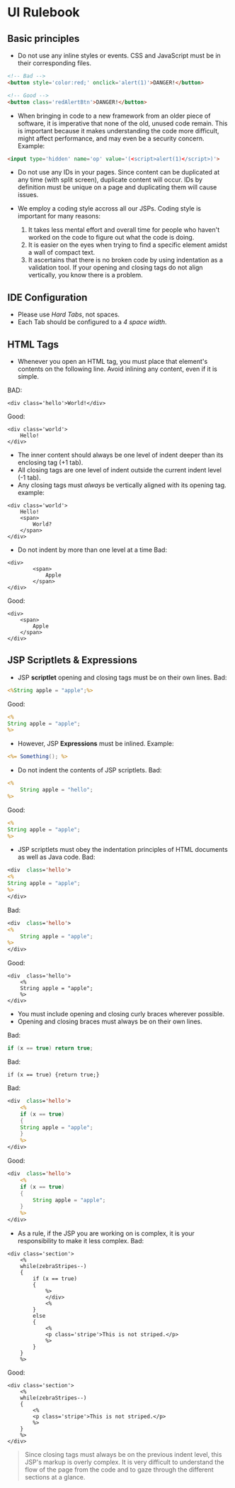 UI Rulebook
================

Basic principles
----------------

- Do not use any inline styles or events.  CSS and JavaScript must be in their corresponding files.
``` html
<!-- Bad -->
<button style='color:red;' onclick='alert(1)'>DANGER!</button>

<!-- Good -->
<button class='redAlertBtn'>DANGER!</button>
```

- When bringing in code to a new framework from an older piece of software, it is imperative that none of the old, unused code remain.  This is important because it makes understanding the code more difficult, might affect performance, and may even be a security concern.
Example:
``` html
<input type='hidden' name='op' value='(<script>alert(1)</script>)'>
```

- Do not use any IDs in your pages.  Since content can be duplicated at any time (with split screen), duplicate content will occur.  IDs by definition must be unique on a page and duplicating them will cause issues.



- We employ a coding style accross all our JSPs.  Coding style is important for many reasons:
	1. It takes less mental effort and overall time for people who haven't worked on the code to figure out what the code is doing.
	2. It is easier on the eyes when trying to find a specific element amidst a wall of compact text.
	3. It ascertains that there is no broken code by using indentation as a validation tool.  If your opening and closing tags do not align vertically, you know there is a problem.





IDE Configuration
-----------------
- Please use *Hard Tabs*, not spaces.
- Each Tab should be configured to a *4 space width*.



HTML Tags
---------

- Whenever you open an HTML tag, you must place that element's contents on the following line.  Avoid inlining any content, even if it is simple.

BAD:
```
<div class='hello'>World!</div>
```

Good:
```
<div class='world'>
    Hello!
</div>
```

- The inner content should always be one level of indent deeper than its enclosing tag (+1 tab).
- All closing tags are one level of indent outside the current indent level (-1 tab).
- Any closing tags must *always* be vertically aligned with its opening tag. 
example:
```
<div class='world'>
    Hello!
    <span>
        World?
    </span>
</div>
```



- Do not indent by more than one level at a time
Bad:
```
<div>
        <span>
            Apple
        </span>
</div>
```

Good:
```
<div>
    <span>
        Apple
    </span>
</div>
```



JSP Scriptlets & Expressions
----------------------------

- JSP __scriptlet__ opening and closing tags must be on their own lines.
Bad:
``` jsp
<%String apple = "apple";%>
```

Good:
``` jsp
<%
String apple = "apple";
%>
```

- However, JSP __Expressions__ must be inlined.
Example:
``` jsp
<%= Something(); %>
```

- Do not indent the contents of JSP scriptlets.
Bad:
``` jsp
<%
    String apple = "hello";
%>
```

Good:
``` jsp
<%
String apple = "apple";
%>
```

- JSP scriptlets must obey the indentation principles of HTML documents as well as Java code.
Bad:
``` jsp
<div  class='hello'>
<%
String apple = "apple";
%>
</div>
```

Bad:
``` jsp
<div  class='hello'>
<%
	String apple = "apple";
%>
</div>
```

Good:
```
<div  class='hello'>
    <%
    String apple = "apple";
    %>
</div>
```


- You must include opening and closing curly braces wherever possible.
- Opening and closing braces must always be on their own lines.

Bad:
``` java
if (x == true) return true;
```

Bad:
```
if (x == true) {return true;}
```

Bad:
``` jsp
<div  class='hello'>
    <%
    if (x == true)
    {
    String apple = "apple";
    }
    %>
</div>
```

Good:
``` jsp
<div  class='hello'>
    <%
    if (x == true)
    {
        String apple = "apple";
    }
    %>
</div>
```



- As a rule, if the JSP you are working on is complex, it is your responsibility to make it less complex.
Bad:
```
<div class='section'>
    <%
    while(zebraStripes--)
    {
    	if (x == true)
	    {
	        %>
	        </div>
	        <%
	    }
	   	else
	   	{
	    	<%
	    	<p class='stripe'>This is not striped.</p>
	    	%>
	    }
	}
	%>
```

Good:
```
<div class='section'>
    <%
    while(zebraStripes--)
    {
    	<%
    	<p class='stripe'>This is not striped.</p>
    	%>
	}
	%>
</div>
```

> Since closing tags must always be on the previous indent level, this JSP's markup is overly complex.  It is very difficult to understand the flow of the page from the code and to gaze through the different sections at a glance.





